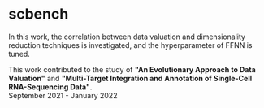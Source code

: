 # scbench
In this work, the correlation between data valuation and dimensionality reduction techniques is investigated, and the hyperparameter of FFNN is tuned.<br>

This work contributed to the study of <b>"An Evolutionary Approach to Data Valuation"</b> and <b> "Multi-Target Integration and Annotation of Single-Cell RNA-Sequencing Data"</b>.<br>
September 2021 - January 2022